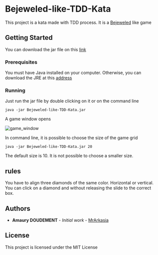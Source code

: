 # Bejeweled-like-TDD-Kata

This project is a kata made with TDD process. It is a [Bejeweled](https://en.wikipedia.org/wiki/Bejeweled) like game

## Getting Started

You can download the jar file on this [link](https://drive.google.com/open?id=19Nu0ZKMRSOEkgcIkM-XySEyqj5vxROG7)

### Prerequisites

You must have Java installed on your computer. Otherwise, you can download the JRE at this [address](https://www.java.com/fr/download/)

### Running

Just run the jar file by double clicking on it or on the command line

```
java -jar Bejeweled-like-TDD-Kata.jar
```

A game window opens

![game_window](https://imageshack.com/a/img923/7039/IM6WyJ.png)

In command line, it is possible to choose the size of the game grid

```
java -jar Bejeweled-like-TDD-Kata.jar 20
```

The default size is 10. It is not possible to choose a smaller size.

## rules

You have to align three diamonds of the same color. Horizontal or vertical. You can click on a diamond and without releasing the slide to the correct box.

## Authors

* **Amaury DOUDEMENT** - *Initial work* - [MrArkasia](https://github.com/MrArkasia)

## License

This project is licensed under the MIT License
